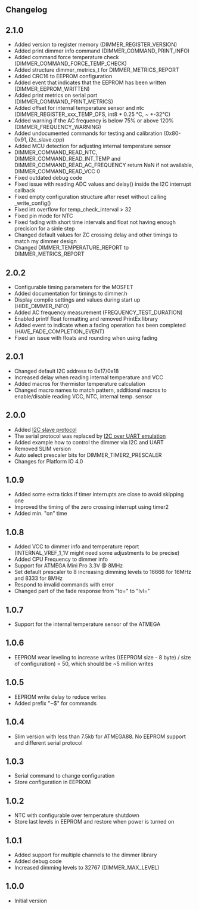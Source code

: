 ## Changelog

## 2.1.0
  - Added version to register memory (DIMMER_REGISTER_VERSION)
  - Added print dimmer info command (DIMMER_COMMAND_PRINT_INFO)
  - Added command force temperature check (DIMMER_COMMAND_FORCE_TEMP_CHECK)
  - Added structure dimmer_metrics_t for DIMMER_METRICS_REPORT
  - Added CRC16 to EEPROM configuration
  - Added event that indicates that the EEPROM has been written (DIMMER_EEPROM_WRITTEN)
  - Added print metrics on serial port (DIMMER_COMMAND_PRINT_METRICS)
  - Added offset for internal temperature sensor and ntc (DIMMER_REGISTER_xxx_TEMP_OFS, int8 * 0.25 °C, ~ +-32°C)
  - Added warning if the AC frequency is below 75% or above 120% (DIMMER_FREQUENCY_WARNING)
  - Added undocumented commands for testing and calibration (0x80-0x91, i2c_slave.cpp)
  - Added MCU detection for adjusting internal temperature sensor
  - DIMMER_COMMAND_READ_NTC, DIMMER_COMMAND_READ_INT_TEMP and DIMMER_COMMAND_READ_AC_FREQUENCY return NaN if not available, DIMMER_COMMAND_READ_VCC 0
  - Fixed outdated debug code
  - Fixed issue with reading ADC values and delay() inside the I2C interrupt callback
  - Fixed empty configuration structure after reset without calling _write_config()
  - Fixed int overflow for temp_check_interval > 32
  - Fixed pin mode for NTC
  - Fixed fading with short time intervals and float not having enough precision for a sinle step
  - Changed default values for ZC crossing delay and other timings to match my dimmer design
  - Changed DIMMER_TEMPERATURE_REPORT to DIMMER_METRICS_REPORT

## 2.0.2
 - Configurable timing parameters for the MOSFET
 - Added documentation for timings to dimmer.h
 - Display compile settings and values during start up (HIDE_DIMMER_INFO)
 - Added AC frequency measurement (FREQUENCY_TEST_DURATION)
 - Enabled printf float formatting and removed PrintEx library
 - Added event to indicate when a fading operation has been completed (HAVE_FADE_COMPLETION_EVENT)
 - Fixed an issue with floats and rounding when using fading

## 2.0.1
- Changed default I2C address to 0x17/0x18
- Increased delay when reading internal temperature and VCC
- Added macros for thermistor temperature calculation
- Changed macro names to match pattern, additional macros to enable/disable reading VCC, NTC, internal temp. sensor

## 2.0.0
- Added [I2C slave protocol](docs/protocol.md)
- The serial protocol was replaced by [I2C over UART emulation](https://github.com/sascha432/i2c_uart_bridge)
- Added example how to control the dimmer via I2C and UART
- Removed SLIM version
- Auto select prescaler bits for DIMMER_TIMER2_PRESCALER
- Changes for Platform IO 4.0

## 1.0.9
- Added some extra ticks if timer interrupts are close to avoid skipping one
- Improved the timing of the zero crossing interrupt using timer2
- Added min. "on" time

## 1.0.8
- Added VCC to dimmer info and temperature report (INTERNAL_VREF_1_1V might need some adjustments to be precise)
- Added CPU Frequency to dimmer info
- Support for ATMEGA Mini Pro 3.3V @ 8MHz
- Set default prescaler to 8 increasing dimming levels to 16666 for 16MHz and 8333 for 8MHz
- Respond to invalid commands with error
- Changed part of the fade response from "to=" to "lvl="

## 1.0.7
- Support for the internal temperature sensor of the ATMEGA

## 1.0.6
- EEPROM wear leveling to increase writes ((EEPROM size - 8 byte) / size of configuration) = 50, which should be ~5 million writes

## 1.0.5
- EEPROM write delay to reduce writes
- Added prefix "~$" for commands

## 1.0.4
- Slim version with less than 7.5kb for ATMEGA88. No EEPROM support and different serial protocol

## 1.0.3
- Serial command to change configuration
- Store configuration in EEPROM

## 1.0.2
- NTC with configurable over temperature shutdown
- Store last levels in EEPROM and restore when power is turned on

## 1.0.1
- Added support for multiple channels to the dimmer library
- Added debug code
- Increased dimming levels to 32767 (DIMMER_MAX_LEVEL)

## 1.0.0
- Initial version
